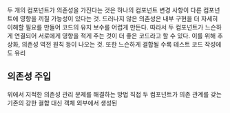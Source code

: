 두 개의 컴포넌트가 의존성을 가진다는 것은 하나의 컴포넌트 변경 사항이 다른 컴포넌트에 영향을 끼칠 가능성이 있다는 것. 드러나지 않은 의존성은 내부 구현을 더 자세히 이해할 필요를 만들어 코드의 유지 보수를 어렵게 만든다.
따라서 두 컴포넌트가 느슨하게 연결되어 서로에게 영향을 적게 주는 것이 더 좋은 코드라고 할 수 있다. 이를 위해 추상화, 의존성 역전 원칙 등이 나오는 것. 또한 느슨하게 결합될 수록 테스트 코드 작성에도 유리
## 의존성 주입
위에서 지적한 의존성 관리 문제를 해결하는 방법
직접 두 컴포넌트가 의존 관계를 갖는 기존의 강한 결합 대신 객체 외부에서 생성된